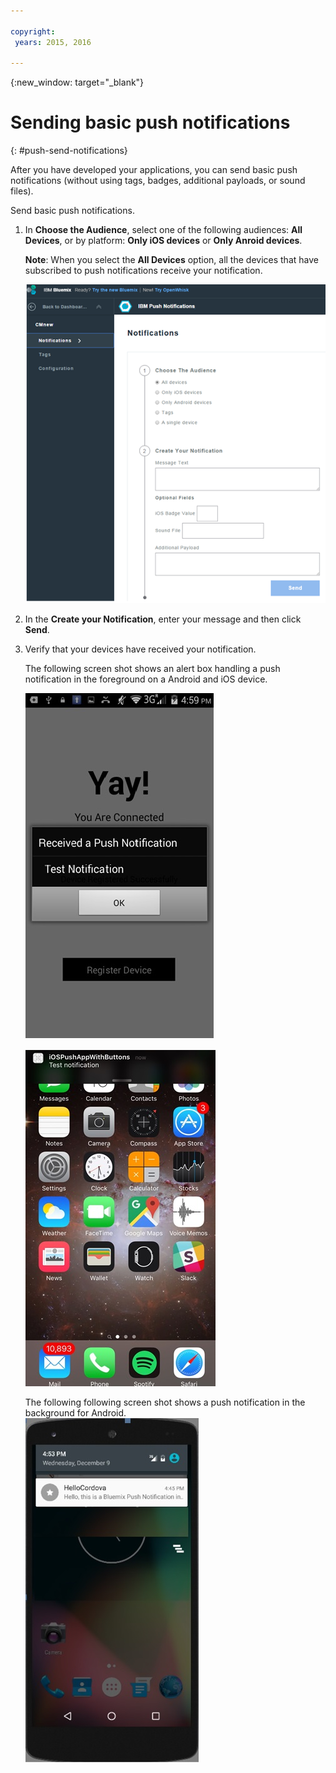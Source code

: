 ```yaml
---

copyright:
 years: 2015, 2016

---
```


{:new_window: target="_blank"}
# Sending basic push notifications

{: #push-send-notifications}

After you have developed your applications, you can send basic push notifications (without using tags, badges, additional payloads, or sound files). 


Send basic push notifications.

1. In **Choose the Audience**, select one of the following audiences: **All Devices**, or by platform: **Only iOS devices** or **Only Anroid devices**. 

	**Note**: When you select the **All Devices** option, all the devices that have subscribed to push notifications receive your notification.
	
	![Notifications screen](images/tag_notification.jpg)

2. In the **Create your Notification**, enter your message and then click **Send**.
3. Verify that your devices have received your notification.

	The following screen shot shows an alert box handling a push 
notification in the foreground on a Android and iOS device.

	![Foreground push notification on Android](images/Android_Screenshot.jpg)

	![Foreground push notification on iOS](images/iOS_Screenshot.jpg)
	
	The following following screen shot shows a push notification in the background for Android.	
	![Background push notification on Android](images/background.jpg)
 

 